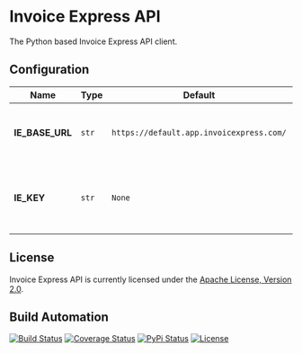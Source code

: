 # Invoice Express API

The Python based Invoice Express API client.

## Configuration

| Name            | Type  | Default                                  | Description                                                         |
| --------------- | ----- | ---------------------------------------- | ------------------------------------------------------------------- |
| **IE_BASE_URL** | `str` | `https://default.app.invoicexpress.com/` | The base URL to be used in the remote API calls.                    |
| **IE_KEY**      | `str` | `None`                                   | The API (secret) key to be used in the authenticated remote calls . |

## License

Invoice Express API is currently licensed under the [Apache License, Version 2.0](http://www.apache.org/licenses/).

## Build Automation

[![Build Status](https://github.com/hivesolutions/invoice_express_api/workflows/Main%20Workflow/badge.svg)](https://github.com/hivesolutions/invoice_express_api/actions)
[![Coverage Status](https://coveralls.io/repos/hivesolutions/invoice_express_api/badge.svg?branch=master)](https://coveralls.io/r/hivesolutions/invoice_express_api?branch=master)
[![PyPi Status](https://img.shields.io/pypi/v/invoice_express_api.svg)](https://pypi.python.org/pypi/invoice_express_api)
[![License](https://img.shields.io/badge/license-Apache%202.0-blue.svg)](https://www.apache.org/licenses/)
